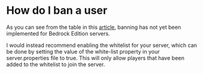 # How do I ban a user

As you can see from the table in this [article](https://minecraft.gamepedia.com/Commands#List_and_summary_of_commands), banning has not yet been implemented for Bedrock Edition servers.

I would instead recommend enabling the whitelist for your server, which can be done by setting the value of the white-list property in your server.properties file to true. This will only allow players that have been added to the whitelist to join the server.
